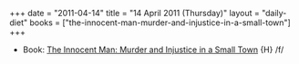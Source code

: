 +++
date = "2011-04-14"
title = "14 April 2011 (Thursday)"
layout = "daily-diet"
books = ["the-innocent-man-murder-and-injustice-in-a-small-town"]
+++


* Book: [The Innocent Man: Murder and Injustice in a Small Town](/books/the-innocent-man-murder-and-injustice-in-a-small-town) {H} /f/